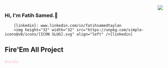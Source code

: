<img src="https://media.giphy.com/media/l0Iy67eveh48xHQFa/giphy-downsized.gif" align="right">

### Hi, I'm Fatih Samed.:wave:
        [linkedin]: www.linkedin.com/in/fatihsamedtaylan
        <img height="32" width="32" src="https://unpkg.com/simple-icons@v8/icons/[ICON SLUG].svg" align="left" />[linkedin]
## Fire'Em All Project

<font color="pink"> bla bla </font>

